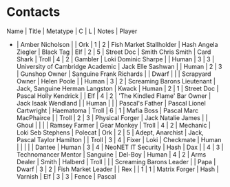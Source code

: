# Contacts

Name | Title | Metatype | C | L | Notes | Player
- |
Amber Nicholson | | Ork | 1 | 2 | Fish Market Stallholder | Hash
Angela Ziegler | Black Tag | Elf | 2 | 5 | Street Doc | Smith
Chris Smith | Card Shark | Troll | 4 | 2 | Gambler | Loki
Dominic Sharpe | | Human | 3 | 3 | University of Cambridge Academic | Jack
Elle Sashwan | | Human | 2 | 3 | Gunshop Owner | Sanguine
Frank Richards | | Dwarf | | | Scrapyard Owner |
Helen Poole | | Human | 3 | 2 | Screaming Barons Lieutenant | Jack, Sanguine
Herman Langston | Kwack | Human | 2 | 1 | Street Doc | Pascal
Holly Kendrick | | Elf | 4 | 2 | 'The Kindled Flame' Bar Owner | Jack
Isaak Wendland | | Human | | | Pascal's Father | Pascal
Lionel Cartwright | Haematoma | Troll | 6 | 1 | Mafia Boss | Pascal
Marc MacPhairce | | Troll | 2 | 3 | Physical Forger | Jack
Natalie James | | Ghoul | | | |
Ramsey Farmer | Gear Monkey | Troll | 4 | 2 | Mechanic | Loki
Seb Stephens | Polecat | Ork | 2 | 5 | Adept, Anarchist | Jack, Pascal
Taylor Hamilton | | Troll | 3 | 4 | Fixer | Loki
| Checkmate | Human | | | |
| Dantee | Human | 3 | 4 | NeoNET IT Security | Hash
| Dax | | 4 | 3 | Technomancer Mentor | Sanguine
| Del-Boy | Human | 4 | 2 | Arms Dealer | Smith
| Halberd | Troll | | | Screaming Barons Leader |
| Papa | Dwarf | 3 | 2 | Fish Market Leader |
| Rex | | 1 | 1 | Matrix Forger | Hash
| Varnish | Elf | 3 | 3 | Fence | Pascal
